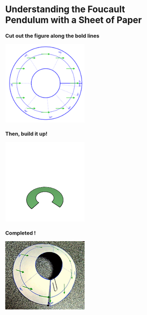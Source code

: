 # Understanding the Foucault Pendulum with a Sheet of Paper 

### Cut out the figure along the bold lines

<img src="out/paper-model.png" width="50%" />

### Then, build it up!

<img src="out/buildUp.gif" width="50%" />

### Completed !

<img src="etc/completed.JPG" width="50%" />
